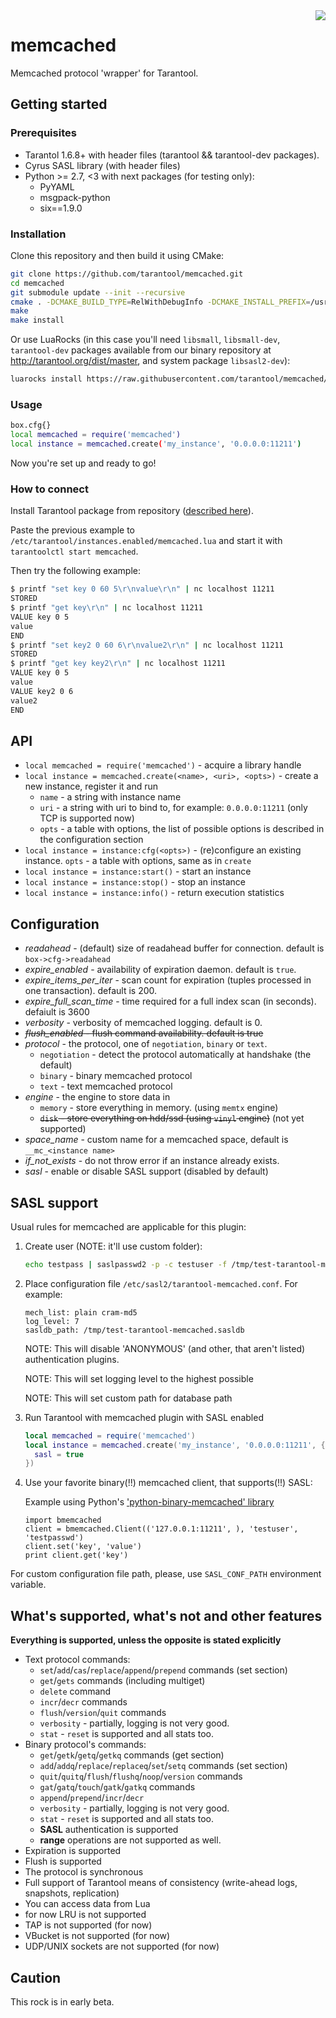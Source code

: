 <a href="http://tarantool.org">
  <img src="https://avatars2.githubusercontent.com/u/2344919?v=2&s=250" align="right">
</a>
<!--a href="https://travis-ci.org/tarantool/memcached">
  <img src="https://travis-ci.org/tarantool/memcached.png?branch=master" align="right">
</a-->

# memcached

Memcached protocol 'wrapper' for Tarantool.

## Getting started

### Prerequisites

 * Tarantol 1.6.8+ with header files (tarantool && tarantool-dev packages).
 * Cyrus SASL library (with header files)
 * Python >= 2.7, <3 with next packages (for testing only):
   - PyYAML
   - msgpack-python
   - six==1.9.0

### Installation

Clone this repository and then build it using CMake:

``` bash
git clone https://github.com/tarantool/memcached.git
cd memcached
git submodule update --init --recursive
cmake . -DCMAKE_BUILD_TYPE=RelWithDebugInfo -DCMAKE_INSTALL_PREFIX=/usr
make
make install
```

Or use LuaRocks (in this case you'll need `libsmall`, `libsmall-dev`, `tarantool-dev`
packages available from our binary repository at http://tarantool.org/dist/master, and
system package `libsasl2-dev`):

``` bash
luarocks install https://raw.githubusercontent.com/tarantool/memcached/master/rockspecs/memcached-scm-1.rockspec --local
```

### Usage

``` bash
box.cfg{}
local memcached = require('memcached')
local instance = memcached.create('my_instance', '0.0.0.0:11211')
```

Now you're set up and ready to go!

### How to connect

Install Tarantool package from repository ([described here](https://www.tarantool.io/download/)).

Paste the previous example to `/etc/tarantool/instances.enabled/memcached.lua` and start it with
`tarantoolctl start memcached`.

Then try the following example:

``` bash
$ printf "set key 0 60 5\r\nvalue\r\n" | nc localhost 11211
STORED
$ printf "get key\r\n" | nc localhost 11211
VALUE key 0 5
value
END
$ printf "set key2 0 60 6\r\nvalue2\r\n" | nc localhost 11211
STORED
$ printf "get key key2\r\n" | nc localhost 11211
VALUE key 0 5
value
VALUE key2 0 6
value2
END
```

## API

* `local memcached = require('memcached')` - acquire a library handle
* `local instance = memcached.create(<name>, <uri>, <opts>)` - create a new instance, register it and run
  - `name` - a string with instance name
  - `uri`  - a string with uri to bind to, for example: `0.0.0.0:11211` (only TCP is supported now)
  - `opts` - a table with options, the list of possible options is described in the configuration section
* `local instance = instance:cfg(<opts>)` - (re)configure an existing instance.
  `opts` - a table with options, same as in `create`
* `local instance = instance:start()` - start an instance
* `local instance = instance:stop()` - stop an instance
* `local instance = instance:info()` - return execution statistics

## Configuration

* *readahead* - (default) size of readahead buffer for connection. default is `box->cfg->readahead`
* *expire_enabled* - availability of expiration daemon. default is `true`.
* *expire_items_per_iter* - scan count for expiration (tuples processed in one transaction). default is 200.
* *expire_full_scan_time* - time required for a full index scan (in seconds). defaiult is 3600
* *verbosity* - verbosity of memcached logging. default is 0.
* ~~*flush_enabled* - flush command availability. default is true~~
* *protocol* - the protocol, one of `negotiation`, `binary` or `text`.
  - `negotiation` - detect the protocol automatically at handshake (the default)
  - `binary` - binary memcached protocol
  - `text` - text memcached protocol
* *engine* - the engine to store data in
  - `memory` - store everything in memory. (using `memtx` engine)
  - ~~`disk` - store everything on hdd/ssd (using `vinyl` engine)~~ (not yet supported)
* *space_name* - custom name for a memcached space, default is `__mc_<instance name>`
* *if_not_exists* - do not throw error if an instance already exists.
* *sasl* - enable or disable SASL support (disabled by default)

## SASL support

Usual rules for memcached are applicable for this plugin:

1. Create user (NOTE: it'll use custom folder):

	 ``` bash
	 echo testpass | saslpasswd2 -p -c testuser -f /tmp/test-tarantool-memcached.sasldb
	 ```

2. Place configuration file `/etc/sasl2/tarantool-memcached.conf`. For example:

	 ```
	 mech_list: plain cram-md5
	 log_level: 7
	 sasldb_path: /tmp/test-tarantool-memcached.sasldb
	 ```
	
	 NOTE: This will disable 'ANONYMOUS' (and other, that aren't listed)
	 authentication plugins.

	 NOTE: This will set logging level to the highest possible

	 NOTE: This will set custom path for database path

3. Run Tarantool with memcached plugin with SASL enabled

	 ```lua
	 local memcached = require('memcached')
	 local instance = memcached.create('my_instance', '0.0.0.0:11211', {
	   sasl = true
	 })
	```

4. Use your favorite binary(!!) memcached client, that supports(!!) SASL:

	 Example using Python's ['python-binary-memcached' library](https://github.com/jaysonsantos/python-binary-memcached)
	 ```
	 import bmemcached
	 client = bmemcached.Client(('127.0.0.1:11211', ), 'testuser', 'testpasswd')
	 client.set('key', 'value')
	 print client.get('key')
	 ```

For custom configuration file path, please, use `SASL_CONF_PATH` environment variable.

## What's supported, what's not and other features

**Everything is supported, unless the opposite is stated explicitly**

* Text protocol commands:
  - `set`/`add`/`cas`/`replace`/`append`/`prepend` commands (set section)
  - `get`/`gets` commands (including multiget)
  - `delete` command
  - `incr`/`decr` commands
  - `flush`/`version`/`quit` commands
  - `verbosity` - partially, logging is not very good.
  - `stat` - `reset` is supported and all stats too.
* Binary protocol's commands:
  - `get`/`getk`/`getq`/`getkq` commands (get section)
  - `add`/`addq`/`replace`/`replaceq`/`set`/`setq` commands (set section)
  - `quit`/`quitq`/`flush`/`flushq`/`noop`/`version` commands
  - `gat`/`gatq`/`touch`/`gatk`/`gatkq` commands
  - `append`/`prepend`/`incr`/`decr`
  - `verbosity` - partially, logging is not very good.
  - `stat` - `reset` is supported and all stats too.
  - **SASL** authentication is supported
  - **range** operations are not supported as well.
* Expiration is supported
* Flush is supported
* The protocol is synchronous
* Full support of Tarantool means of consistency (write-ahead logs, snapshots, replication)
* You can access data from Lua
* for now LRU is not supported
* TAP is not supported (for now)
* VBucket is not supported (for now)
* UDP/UNIX sockets are not supported (for now)

## Caution

This rock is in early beta.
